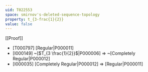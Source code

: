 ```yaml
---
uid: T022553
space: smirnov's-deleted-sequence-topology
property: t_{3-frac{1}{2}}
value: false
---
```

[[Proof]]

* [T000797] [Regular|P000011]
* [I000149] ~[$T_{3 \frac{1}{2}}$|P000006] => ~[Completely Regular|P000012]
* [I000035] [Completely Regular|P000012] => [Regular|P000011]


